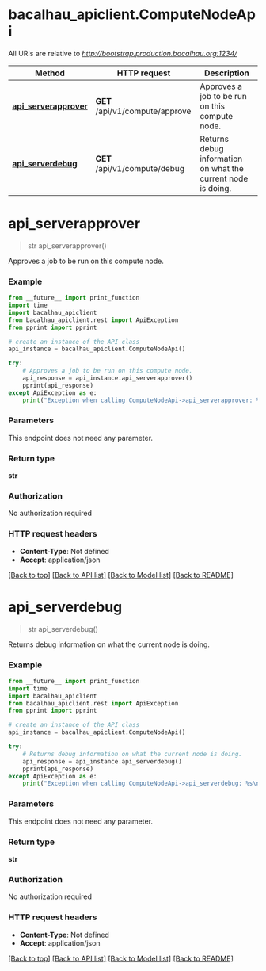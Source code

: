 # bacalhau_apiclient.ComputeNodeApi

All URIs are relative to *http://bootstrap.production.bacalhau.org:1234/*

Method | HTTP request | Description
------------- | ------------- | -------------
[**api_serverapprover**](ComputeNodeApi.md#api_serverapprover) | **GET** /api/v1/compute/approve | Approves a job to be run on this compute node.
[**api_serverdebug**](ComputeNodeApi.md#api_serverdebug) | **GET** /api/v1/compute/debug | Returns debug information on what the current node is doing.

# **api_serverapprover**
> str api_serverapprover()

Approves a job to be run on this compute node.

### Example
```python
from __future__ import print_function
import time
import bacalhau_apiclient
from bacalhau_apiclient.rest import ApiException
from pprint import pprint

# create an instance of the API class
api_instance = bacalhau_apiclient.ComputeNodeApi()

try:
    # Approves a job to be run on this compute node.
    api_response = api_instance.api_serverapprover()
    pprint(api_response)
except ApiException as e:
    print("Exception when calling ComputeNodeApi->api_serverapprover: %s\n" % e)
```

### Parameters
This endpoint does not need any parameter.

### Return type

**str**

### Authorization

No authorization required

### HTTP request headers

 - **Content-Type**: Not defined
 - **Accept**: application/json

[[Back to top]](#) [[Back to API list]](../README.md#documentation-for-api-endpoints) [[Back to Model list]](../README.md#documentation-for-models) [[Back to README]](../README.md)

# **api_serverdebug**
> str api_serverdebug()

Returns debug information on what the current node is doing.

### Example
```python
from __future__ import print_function
import time
import bacalhau_apiclient
from bacalhau_apiclient.rest import ApiException
from pprint import pprint

# create an instance of the API class
api_instance = bacalhau_apiclient.ComputeNodeApi()

try:
    # Returns debug information on what the current node is doing.
    api_response = api_instance.api_serverdebug()
    pprint(api_response)
except ApiException as e:
    print("Exception when calling ComputeNodeApi->api_serverdebug: %s\n" % e)
```

### Parameters
This endpoint does not need any parameter.

### Return type

**str**

### Authorization

No authorization required

### HTTP request headers

 - **Content-Type**: Not defined
 - **Accept**: application/json

[[Back to top]](#) [[Back to API list]](../README.md#documentation-for-api-endpoints) [[Back to Model list]](../README.md#documentation-for-models) [[Back to README]](../README.md)

